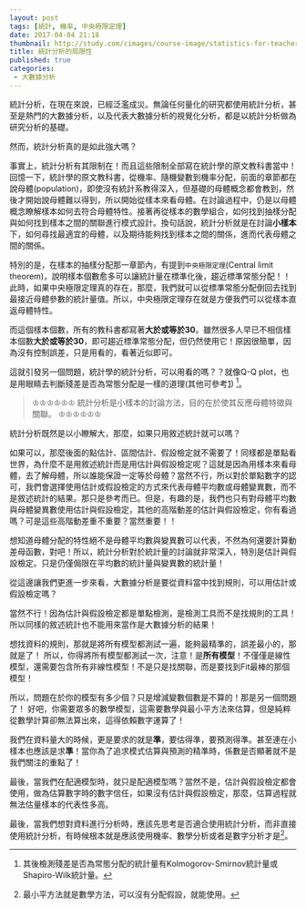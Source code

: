 ```yaml
---
layout: post
tags: [統計, 機率, 中央極限定理]
date: 2017-04-04 21:18
thumbnail: http://study.com/cimages/course-image/statistics-for-teachers-professional-development_137460_large.jpg
title: 統計分析的局限性
published: true
categories:
 - 大數據分析
---
```


統計分析，在現在來說，已經泛濫成災。無論任何量化的研究都使用統計分析，甚至是熱門的大數據分析，以及代表大數據分析的視覺化分析，都是以統計分析做為研究分析的基礎。

然而，統計分析真的是如此強大嗎？

<!--more-->

事實上，統計分析有其限制在！而且這些限制全部寫在統計學的原文教科書當中！回憶一下，統計學的原文教科書，從機率、隨機變數到機率分配，前面的章節都在說母體(population)，即使沒有統計系教得深入，但基礎的母體概念都會教到，然後才開始說母體難以得到，所以開始從樣本來看母體。在討論過程中，仍是以母體概念瞭解樣本如何去符合母體特性。接著再從樣本的數學組合，如何找到抽樣分配與如何找到樣本之間的關聯進行模式設計。換句話說，統計分析就是在討論**小樣本**下，如何尋找最適宜的母體，以及期待能夠找到樣本之間的關係，進而代表母體之間的關係。

特別的是，在樣本的抽樣分配那一章節內，有提到`中央極限定理`(Central limit theorem)，說明樣本個數愈多可以讓統計量在標準化後，趨近標準常態分配！！此時，如果中央極限定理真的存在，那麼，我們就可以從標準常態分配倒回去找到最接近母體參數的統計量值。所以，中央極限定理存在就是方便我們可以從樣本直返母體特性。

而這個樣本個數，所有的教科書都寫著**大於或等於30**。雖然很多人早已不相信樣本個數**大於或等於30**，即可趨近標準常態分配，但仍然使用它！原因很簡單，因為沒有控制誤差，只是用看的，看著近似即可。

這就引發另一個問題，統計學的統計分析，可以用看的嗎？？就像Q-Q plot，也是用眼睛去判斷殘差是否為常態分配是一樣的道理(其他可參考[1](http://www.math.nsysu.edu.tw/StatDemo/QQNormaPlot/QQNormalPlot.html)) [^1]。

> ♔♔♔♔♔♔ 統計分析是小樣本的討論方法，目的在於使其反應母體特徵與關聯。 ♔♔♔♔♔♔

統計分析既然是以小瞭解大，那麼，如果只用敘述統計就可以嗎？

如果可以，那麼後面的點估計、區間估計、假設檢定就不需要了！同樣都是單點看世界，為什麼不是用敘述統計而是用估計與假設檢定呢？這就是因為用樣本來看母體，去了解母體，所以誰能保證一定等於母體？當然不行，所以對於單點數字的認可，我們會選擇使用估計或假設檢定的方式來代表母體平均數或母體變異數，而不是敘述統計的結果。那只是參考而已。但是，有趣的是，我們也只有對母體平均數與母體變異數使用估計與假設檢定，其他的高階動差的估計與假設檢定，你有看過嗎？可是這些高階動差重不重要？當然重要！！

想知道母體分配的特性絕不是母體平均數與變異數可以代表，不然為何還要計算動差母函數，對吧！所以，統計分析對於統計量的討論就非常深入，特別是估計與假設檢定。只是仍僅侷限在平均數的統計量與變異數的統計量！

從這邊讓我們更進一步來看，大數據分析是要從資料當中找到規則，可以用估計或假設檢定嗎？

當然不行！因為估計與假設檢定都是單點檢測，是檢測工具而不是找規則的工具！
所以同樣的敘述統計也不能用來當作是大數據分析的結果！

想找資料的規則，那就是將所有模型都測試一遍，能夠最精準的，誤差最小的，那就是了！
所以，你得將所有模型都測試一次，注意！是**所有模型**！不僅僅是線性模型，還需要包含所有非線性模型！不是只是找關聯，而是要找到Fit最棒的那個模型！

所以，問題在於你的模型有多少個？只是增減變數個數是不算的！那是另一個問題了！
好吧，你需要眾多的數學模型，這需要數學與最小平方法來估算，但是純粹從數學計算卻無法算出來，這得依賴數字運算了！

我們在資料量大的時候，更是要求的就是**準**，要估得準，要預測得準。甚至連在小樣本也應該是求**準**！當你為了追求模式估算與預測的精準時，係數是否顯著就不是我們關注的重點了！

最後，當我們在配適模型時，就只是配適模型嗎？當然不是，估計與假設檢定都會使用，做為估算數字時的數字信任，如果沒有估計與假設檢定，那麼，估算過程就無法估量樣本的代表性多高。

最後，當我們想對資料進行分析時，應該先思考是否適合使用統計分析，而非直接使用統計分析，有時候根本就是應該使用機率、數學分析或者是數字分析才是[^2]。

[^1]: 其後檢測殘差是否為常態分配的統計量有Kolmogorov-Smirnov統計量或Shapiro-Wilk統計量。
[^2]: 最小平方法就是數學方法，可以沒有分配假設，就能使用。